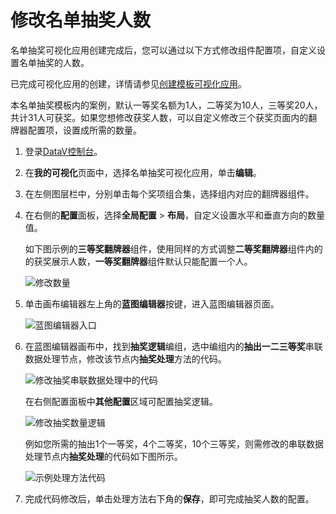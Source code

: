 # 修改名单抽奖人数

名单抽奖可视化应用创建完成后，您可以通过以下方式修改组件配置项，自定义设置名单抽奖的人数。

已完成可视化应用的创建，详情请参见[创建模板可视化应用]()。

本名单抽奖模板内的案例，默认一等奖名额为1人，二等奖为10人，三等奖20人，共计31人可获奖。如果您想修改获奖人数，可以自定义修改三个获奖页面内的翻牌器配置项，设置成所需的数量。

1.  登录[DataV控制台](https://datav.aliyun.com/)。

2.  在**我的可视化**页面中，选择名单抽奖可视化应用，单击**编辑**。

3.  在左侧图层栏中，分别单击每个奖项组合集，选择组内对应的翻牌器组件。

4.  在右侧的**配置**面板，选择**全局配置** \> **布局**，自定义设置水平和垂直方向的数量值。

    如下图示例的**三等奖翻牌器**组件，使用同样的方式调整**二等奖翻牌器**组件内的的获奖展示人数，**一等奖翻牌器**组件默认只能配置一个人。

    ![修改数量](https://static-aliyun-doc.oss-accelerate.aliyuncs.com/assets/img/zh-CN/5694862161/p237719.png)

5.  单击画布编辑器左上角的**蓝图编辑器**按键，进入蓝图编辑器页面。

    ![蓝图编辑器入口](https://static-aliyun-doc.oss-accelerate.aliyuncs.com/assets/img/zh-CN/9407862161/p237727.png)

6.  在蓝图编辑器画布中，找到**抽奖逻辑**编组，选中编组内的**抽出一二三等奖**串联数据处理节点，修改该节点内**抽奖处理**方法的代码。

    ![修改抽奖串联数据处理中的代码](https://static-aliyun-doc.oss-accelerate.aliyuncs.com/assets/img/zh-CN/5694862161/p237735.png)

    在右侧配置面板中**其他配置**区域可配置抽奖逻辑。

    ![修改抽奖数量逻辑](https://static-aliyun-doc.oss-accelerate.aliyuncs.com/assets/img/zh-CN/8227772161/p237742.png)

    例如您所需的抽出1个一等奖，4个二等奖，10个三等奖，则需修改的串联数据处理节点内**抽奖处理**的代码如下图所示。

    ![示例处理方法代码](https://static-aliyun-doc.oss-accelerate.aliyuncs.com/assets/img/zh-CN/2328772161/p237752.png)

7.  完成代码修改后，单击处理方法右下角的**保存**，即可完成抽奖人数的配置。


